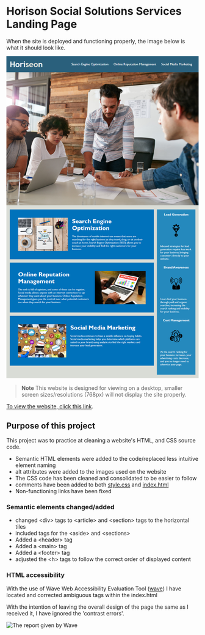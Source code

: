 # Horison Social Solutions Services Landing Page

When the site is deployed and functioning properly, the image below is what it should look like.

![What the website should look like when it's live and deployed](./Assets/readme%20supporting%20imgs/Deployed%20website%20demo.png)


 > **Note** This website is designed for viewing on a desktop, smaller screen sizes/resolutions (768px) will not display the site properly.

 [To view the website, click this link](https://nuclearreid.github.io/02-Challenge/).


## Purpose of this project

This project was to practice at cleaning a website's HTML, and CSS source code.
* Semantic HTML elements were added to the code/replaced less intuitive element naming
* alt attributes were added to the images used on the website
* The CSS code has been cleaned and consolidated to be easier to follow
* comments have been added to both [style.css](./Assets/css/style.css) and [index.html](index.html)
* Non-functioning links have been fixed

### Semantic elements changed/added 
* changed \<div\> tags to \<article\> and \<section\> tags to the horizontal tiles
* included tags for the \<aside\> and \<sections\>
* Added a \<header\> tag
* Added a \<main\> tag
* Added a \<footer\> tag
* adjusted the \<h\> tags to follow the correct order of displayed content


### HTML accessibility 
With the use of Wave Web Accessibility Evaluation Tool ([wave](https://wave.webaim.org/)) I have located and corrected ambiguous tags within the index.html

With the intention of leaving the overall design of the page the same as I received it, I have ignored the 'contrast errors'.

![The report given by Wave](./Assets/readme%20supporting%20imgs/wave%20accessibilty%20tool%20screenshot.png)
